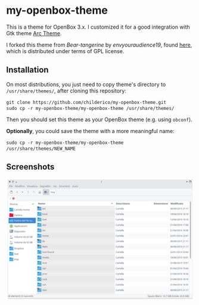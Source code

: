 # my-openbox-theme

This is a theme for OpenBox 3.x. I customized it for a good integration with
Gtk theme [Arc Theme](https://github.com/horst3180/arc-theme).

I forked this theme from *Bear-tangerine* by *envyouraudience19*, found
[here](http://box-look.org/content/show.php/bear-tangerine?content=59636),
which is distributed under terms of GPL license.

## Installation ##

On most distributions, you just need to copy theme's directory
to `/usr/share/themes/`, after cloning this repository:

	git clone https://github.com/childerico/my-openbox-theme.git
	sudo cp -r my-openbox-theme/my-openbox-theme /usr/share/themes/

Then you should set this theme as your OpenBox theme (e.g. using `obconf`).

**Optionally**, you could save the theme with a more meaningful name:
	
	sudo cp -r my-openbox-theme/my-openbox-theme /usr/share/themes/NEW_NAME


## Screenshots ##

![alt tag](https://raw.githubusercontent.com/childerico/my-openbox-theme/master/screenshot.png)



